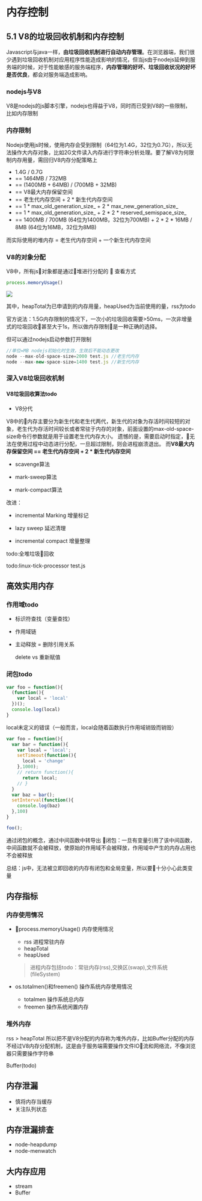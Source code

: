 # 内存控制

## **5.1** V8的垃圾回收机制和内存控制
Javascript与java一样，**由垃圾回收机制进行自动内存管理**。在浏览器端，我们很少遇到垃圾回收机制对应用程序性能造成影响的情况，但当js由于nodejs延伸到服务端的时候，对于性能敏感的服务端程序，**内存管理的好坏、垃圾回收状况的好坏是否优良**，都会对服务端造成影响。

### nodejs与V8
V8是nodejs的js脚本引擎，nodejs也得益于V8，同时而已受到V8的一些限制，比如内存限制

### 内存限制
Nodejs使用js时候，使用内存会受到限制（64位为1.4G，32位为0.7G），所以无法操作大内存对象，比如2G文件读入内存进行字符串分析处理。要了解V8为何限制内存用量，需回归V8内存分配策略上
* 1.4G / 0.7G
* == 1464MB / 732MB 
* == (1400MB + 64MB) / (700MB + 32MB)
* == V8最大内存保留空间 
* == 老生代内存空间 + 2 * 新生代内存空间 
* == 1 * max_old_generation_size_ + 2 * max_new_generation_size_ 
* ==  1 * max_old_generation_size_ + 2 * 2 * reserved_semispace_size_ 
* == 1400MB / 700MB (64位为1400MB，32位为700MB) + 2 * 2 * 16MB / 8MB (64位为16MB，32位为8MB) 

而实际使用的堆内存 = 老生代内存空间 + 一个新生代内存空间


### V8的对象分配
V8中，所有js对象都是通过堆进行分配的

查看方式
```js
process.memoryUsage()
```
![](images/5.1.3_1.png)

其中，heapTotal为已申请到的内存用量，heapUsed为当前使用的量，rss为todo

官方说法：1.5G内存限制的情况下，一次小的垃圾回收需要>50ms，一次非增量式的垃圾回收甚至大于1s，所以做内存限制是一种正确的选择。

但可以通过nodejs启动参数打开限制
```js
//单位=MB nodejs初始化时生效，生效后不能动态更改
node --max-old-space-size=2000 test.js //老生代内存
node --max-new-space-size=1400 test.js //新生代内存
```

### 深入V8垃圾回收机制

#### V8垃圾回收算法todo
* V8分代

V8中的内存主要分为新生代和老生代两代，新生代的对象为存活时间较短的对象，老生代为存活时间较长或者常驻于内存的对象，前面设置的max-old-space-size命令行参数就是用于设置老生代内存大小。
遗憾的是，需要启动时指定，无法在使用过程中动态进行分配，一旦超过限制，则会进程崩溃退出。
而**V8最大内存保留空间 == 老生代内存空间 + 2 * 新生代内存空间**
* scavenge算法

* mark-sweep算法

* mark-compact算法

改进：

* incremental Marking 增量标记

* lazy sweep 延迟清理

* incremental compact 增量整理

todo:全堆垃圾回收

todo:linux-tick-processor test.js

## 高效实用内存

### 作用域todo
* 标识符查找（变量查找）

* 作用域链

* 主动释放 = 删除引用关系
  
  delete vs 重新赋值

### 闭包todo
```js
var foo = function(){
  (function(){
    var local = 'local'
  })();
  console.log(local)
}
```
local未定义的错误（一般而言，local会随着函数执行作用域销毁而销毁）

```js
var foo = function(){
  var bar = function(){
    var local = 'local';
    setTimeout(function(){
      local = 'change'
    },1000);
    // return function(){
      return local;
    // }
  }
  var baz = bar();
  setInterval(function(){
    console.log(baz)
  },100)
}

foo();
```
通过闭包的概念，通过中间函数中转导出
闭包：一旦有变量引用了该中间函数，中间函数就不会被释放，使原始的作用域不会被释放，作用域中产生的内存占用也不会被释放

总结：js中，无法被立即回收的内存有闭包和全局变量，所以要十分小心此类变量

## 内存指标

### 内存使用情况
* process.memoryUsage() 内存使用情况

  * rss 进程常驻内存
  * heapTotal
  * heapUsed

  > 进程内存包括todo：常驻内存(rss),交换区(swap),文件系统(fileSystem)

* os.totalmen()和freemen() 操作系统内存使用情况
  * totalmen 操作系统总内存
  * freemen 操作系统闲置内存

### 堆外内存
rss > heapTotal
所以把不是V8分配的内存称为堆外内存，比如Buffer分配的内存不经过V8内存分配机制，这是由于服务端需要操作文件IO流和网络流，不像浏览器只需要操作字符串

Buffer(todo)

## 内存泄漏
* 慎将内存当缓存
* 关注队列状态

## 内存泄漏排查
* node-heapdump
* node-menwatch

## 大内存应用
* stream
* Buffer



